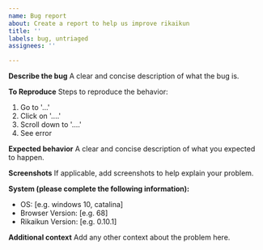 ```yaml
---
name: Bug report
about: Create a report to help us improve rikaikun
title: ''
labels: bug, untriaged
assignees: ''

---
```


**Describe the bug**
A clear and concise description of what the bug is.

**To Reproduce**
Steps to reproduce the behavior:
1. Go to '...'
2. Click on '....'
3. Scroll down to '....'
4. See error

**Expected behavior**
A clear and concise description of what you expected to happen.

**Screenshots**
If applicable, add screenshots to help explain your problem.

**System (please complete the following information):**
 - OS: [e.g. windows 10, catalina]
 - Browser Version: [e.g. 68]
 - Rikaikun Version: [e.g. 0.10.1]

**Additional context**
Add any other context about the problem here.
